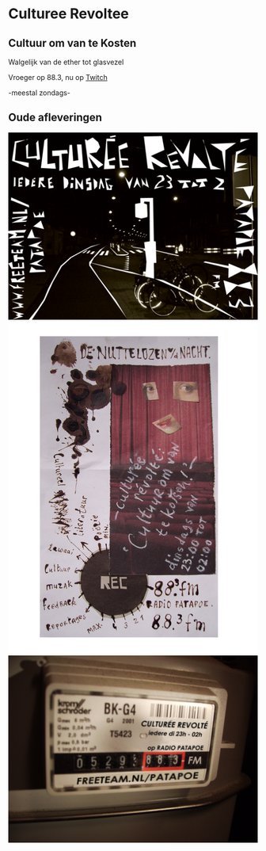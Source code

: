# Culturee Revoltee
## Cultuur om van te Kosten

Walgelijk van de ether tot glasvezel

Vroeger op 88.3, nu op [Twitch](https://www.twitch.tv/cultureerevolte)

-meestal zondags-

## Oude afleveringen

<audio ref='Stedelijk Museum Zomer 2008 ?' src="https://github.com/CultureeRevolte/CultureeRevolte.github.io/blob/gh-pages/shows/CultureeRevolte%20in%20Stedelijk%20Museum%20Zomer%2008%20%3F.mp3?raw=true"></audio>


![straat](https://github.com/CultureeRevolte/CultureeRevolte.github.io/blob/gh-pages/art/flyer%20straat.bmp?raw=true)
![vlek](https://raw.githubusercontent.com/CultureeRevolte/CultureeRevolte.github.io/gh-pages/art/flyer%20vlek.jpg)
![meterkast](https://raw.githubusercontent.com/CultureeRevolte/CultureeRevolte.github.io/gh-pages/art/flyer%20meterkast%20final.jpg)
